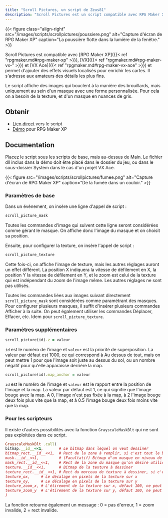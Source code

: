 ```yaml
---
title: "Scroll Pictures, un script de Zeus81"
description: "Scroll Pictures est un script compatible avec RPG Maker XP, VX et VX Ace et permet d'ajouter des effets visuels détaillés sur vos maps."
---
```


{{< figure class="align-right" src="/images/scripts/scrollpictures/poussiere.png" alt="Capture d'écran de RPG Maker XP" caption="La poussière flotte dans la lumière de la fenêtre." >}}

Scroll Pictures est compatible avec [RPG Maker XP]({{< ref "rpgmaker.md#rpg-maker-xp" >}}), [VX]({{< ref "rpgmaker.md#rpg-maker-vx-" >}}) et [VX Ace]({{< ref "rpgmaker.md#rpg-maker-vx-ace" >}}) et permet d'ajouter des effets visuels localisés pour enrichir les cartes. Il s'adresse aux amateurs des détails les plus fins.

Le script affiche des images qui bouclent à la manière des brouillards, mais uniquement au sein d'un masque avec une forme personnalisée. Pour cela on a besoin de la texture, et d'un masque en nuances de gris.

## Obtenir

- [Lien direct](https://pastebin.com/raw/XNUemDpR) vers le script
- [Démo](https://drive.google.com/open?id=1Vrg02rYxrVUltGH0863y6OQZ1UAvWByo) pour RPG Maker XP

## Documentation

Placez le script sous les scripts de base, mais au-dessus de Main. Le fichier dll inclus dans la démo doit être placé dans le dossier du jeu, ou dans le sous-dossier System dans le cas d'un projet VX Ace.

{{< figure src="/images/scripts/scrollpictures/fumee.png" alt="Capture d'écran de RPG Maker XP" caption="De la fumée dans un couloir." >}}

### Paramètres de base

Dans un évènement, on insère une ligne d'appel de script :

```ruby
scroll_picture_mask
```

Toutes les commandes d'image qui suivent cette ligne seront considérées comme gérant le masque. On affiche donc l'image du masque et on choisit sa position.

Ensuite, pour configurer la texture, on insère l'appel de script :

```ruby
scroll_picture_texture
```

Cette fois-ci, on affiche l'image de texture, mais les autres réglages auront un effet différent. La position X indiquera la vitesse de défilement en X, la position Y la vitesse de défilement en Y, et le zoom est celui de la texture qui est indépendant du zoom de l'image même. Les autres réglages ne sont pas utilisés.

Toutes les commandes liées aux images suivant directement `scroll_picture_mask` sont considérées comme paramétrant des masques. Pour configurer plusieurs masques, il suffit d'insérer plusieurs commandes Afficher à la suite. On peut également utiliser les commandes Déplacer, Effacer, etc. Idem pour `scroll_picture_texture`.

### Paramètres supplémentaires

```ruby
scroll_picture(id).z = valeur
```

`id` est le numéro de l'image et `valeur` est la priorité de superposition. La valeur par défaut est 1000, ce qui correspond à Au dessus de tout, mais on peut mettre 1 pour que l'image soit juste au dessus du sol, ou un nombre négatif pour qu'elle apparaisse derrière la map.

```ruby
scroll_picture(id).map_anchor = valeur
```

`id` est le numéro de l'image et `valeur` est le rapport entre la position de l'image et la map. La valeur par défaut est 1, ce qui signifie que l'image bouge avec la map. A 0, l'image n'est pas fixée à la map, à 2 l'image bouge deux fois plus vite que la map, et à 0.5 l'image bouge deux fois moins vite que la map.

### Pour les scripteurs

Il existe d'autres possibilités avec la fonction `GrayscaleMaskBlt` qui ne sont pas exploitées dans ce script.

```ruby
GrayscaleMaskBlt .call(
bitmap.__id__<<1,       # Le bitmap dans lequel on veut dessiner
bitmap_rect.__id__<<1,  # Rect de la zone à remplir, si c'est tout le bitmap on peut mettre 0
mask.__id__<<1,         # (Facultatif) Bitmap d'un masque en niveau de gris à appliquer au remplissage, si la taille du masque est différente de celle du bitmap il est automatiquement étiré
mask_rect.__id__<<1,    # Rect de la zone du masque qu'on désire utiliser, si c'est tout le bitmap on peut mettre 0
texture.__id__<<1,      # Bitmap de la texture à dessiner
texture_rect.__id__<<1, # Rect du morceau de texture à dessiner, si c'est tout le bitmap on peut mettre 0
texture_ox,     # Le décalage en pixels de la texture sur x
texture_oy,     # Le décalage en pixels de la texture sur y
texture_zoom_x, # L'étirement de la texture sur x, défaut 100, ne peut pas être égal à 0, si négatif la texture est inversée sur x
texture_zoom_y  # L'étirement de la texture sur y, défaut 100, ne peut pas être égal à 0, si négatif la texture est inversée sur y
)
```

La fonction retourne également un message : 0 = pas d'erreur, 1 = zoom invalide, 2 = rect invalide.
